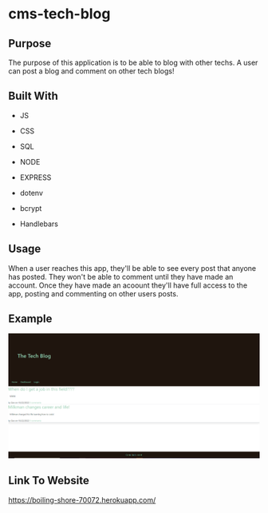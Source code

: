 # cms-tech-blog

## Purpose 

The purpose of this application is to be able to blog with other techs. A user can post a blog and comment on other tech blogs!


## Built With

* JS

* CSS

* SQL

* NODE

* EXPRESS

* dotenv

* bcrypt

* Handlebars

## Usage

When a user reaches this app, they'll be able to see every post that anyone has posted. They won't be able to comment until they have made an account. Once they have made an acoount they'll have full access to the app, posting and commenting on other users posts.


## Example

![cms](./public/assets/cms-tech-photo.png)

## Link To Website

https://boiling-shore-70072.herokuapp.com/
